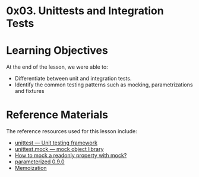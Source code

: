 # 0x03. Unittests and Integration Tests

# Learning Objectives
At the end of the lesson, we were able to:

- Differentiate between unit and integration tests.
- Identify the common testing patterns such as mocking, parametrizations and fixtures

# Reference Materials
The reference resources used for this lesson include:
- [unittest — Unit testing framework](https://docs.python.org/3/library/unittest.html)
- [unittest.mock — mock object library](https://docs.python.org/3/library/unittest.mock.html)
- [How to mock a readonly property with mock?](https://stackoverflow.com/questions/11836436/how-to-mock-a-readonly-property-with-mock)
- [parameterized 0.9.0](https://pypi.org/project/parameterized/)
- [Memoization](https://en.wikipedia.org/wiki/Memoization)